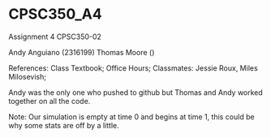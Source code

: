 # CPSC350_A4

Assignment 4 CPSC350-02

Andy Anguiano (2316199)
Thomas Moore ()

References: Class Textbook; Office Hours; Classmates: Jessie Roux, Miles Milosevish;

Andy was the only one who pushed to github but Thomas and Andy worked together on all the code.

Note: Our simulation is empty at time 0 and begins at time 1, this could be why some stats are off by a little.
